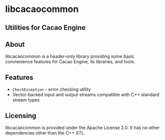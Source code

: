 # libcacaocommon
## Utilities for Cacao Engine

## About
libcacaocommon is a header-only library providing some basic convienience features for Cacao Engine, its libraries, and tools.

## Features
* `CheckException` - error checking utility
* Vector-backed input and output streams compatible with C++ standard stream types

## Licensing
libcacaocommon is provided under the Apache License 2.0. It has no other dependencies other than the C++ STL.
